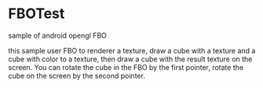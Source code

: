 FBOTest
=======

sample of android opengl FBO


this sample user FBO to renderer a texture,  draw a cube with a texture and a cube with color to a texture,
then draw a cube with the result texture on the screen.
You can rotate the cube in the FBO by the first pointer, rotate the cube on the screen by the second pointer.
